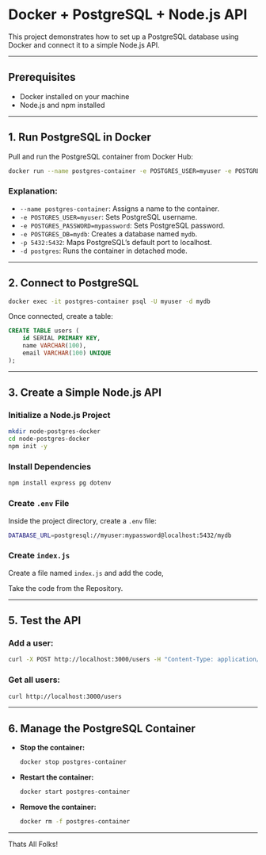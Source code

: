 # Docker + PostgreSQL + Node.js API

This project demonstrates how to set up a PostgreSQL database using Docker and connect it to a simple Node.js API.

---

## **Prerequisites**
- Docker installed on your machine
- Node.js and npm installed

---

## **1. Run PostgreSQL in Docker**
Pull and run the PostgreSQL container from Docker Hub:

```sh
docker run --name postgres-container -e POSTGRES_USER=myuser -e POSTGRES_PASSWORD=mypassword -e POSTGRES_DB=mydb -p 5432:5432 -d postgres
```

### **Explanation:**
- `--name postgres-container`: Assigns a name to the container.
- `-e POSTGRES_USER=myuser`: Sets PostgreSQL username.
- `-e POSTGRES_PASSWORD=mypassword`: Sets PostgreSQL password.
- `-e POSTGRES_DB=mydb`: Creates a database named `mydb`.
- `-p 5432:5432`: Maps PostgreSQL’s default port to localhost.
- `-d postgres`: Runs the container in detached mode.

---

## **2. Connect to PostgreSQL**


```sh
docker exec -it postgres-container psql -U myuser -d mydb
```

Once connected, create a table:
```sql
CREATE TABLE users (
    id SERIAL PRIMARY KEY,
    name VARCHAR(100),
    email VARCHAR(100) UNIQUE
);
```

---

## **3. Create a Simple Node.js API**
### **Initialize a Node.js Project**
```sh
mkdir node-postgres-docker
cd node-postgres-docker
npm init -y
```

### **Install Dependencies**
```sh
npm install express pg dotenv
```

### **Create `.env` File**
Inside the project directory, create a `.env` file:
```sh
DATABASE_URL=postgresql://myuser:mypassword@localhost:5432/mydb
```

### **Create `index.js`**
Create a file named `index.js` and add the code,

Take the code from the Repository.

---

## **5. Test the API**
### **Add a user:**
```sh
curl -X POST http://localhost:3000/users -H "Content-Type: application/json" -d '{"name": "Abdullah", "email": "abdullah@gmail.com"}'
```

### **Get all users:**
```sh
curl http://localhost:3000/users
```

---

## **6. Manage the PostgreSQL Container**
- **Stop the container:**
  ```sh
  docker stop postgres-container
  ```
- **Restart the container:**
  ```sh
  docker start postgres-container
  ```
- **Remove the container:**
  ```sh
  docker rm -f postgres-container
  ```

---

Thats All Folks!
